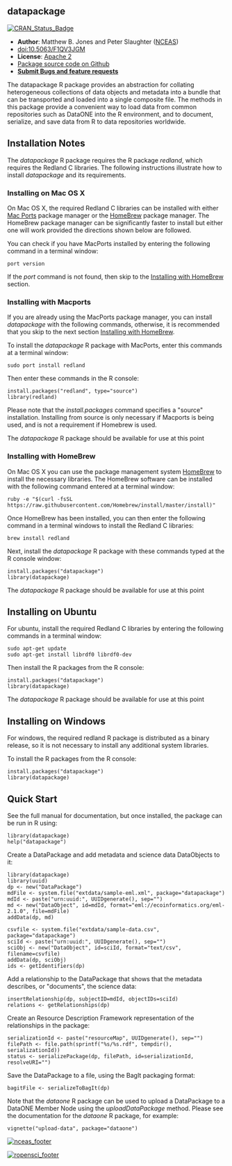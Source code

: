 ## datapackage
[![CRAN_Status_Badge](http://www.r-pkg.org/badges/version/datapackage)](http://cran.r-project.org/package=datapackage)

- **Author**: Matthew B. Jones and Peter Slaughter ([NCEAS](http://www.nceas.ucsb.edu))
- [doi:10.5063/F1QV3JGM](http://doi.org/10.5063/F1QV3JGM)
- **License**: [Apache 2](http://opensource.org/licenses/Apache-2.0)
- [Package source code on Github](https://github.com/ropensci/datapackage)
- [**Submit Bugs and feature requests**](https://github.com/ropensci/datapackage/issues)

The datapackage R package provides an abstraction for collating 
heterogeneous collections of data objects and metadata into a bundle that can 
be transported and loaded into a single composite file.  The methods in 
this package provide a convenient way to load data from common repositories 
such as DataONE into the R environment, and to document, serialize, and save 
data from R to data repositories worldwide.

## Installation Notes 

The *datapackage* R package requires the R package *redland*,  which requires the Redland C libraries. 
The following instructions illustrate how to install *datapackage* and its requirements.

### Installing on Mac OS X

On Mac OS X, the required Redland C libraries can be installed with either [Mac Ports](https://www.macports.org) package manager
or the [HomeBrew](http://brew.sh) package manager. The HomeBrew package manager can be significantly faster to install
but either one will work provided the directions shown below are followed.

You can check if you have MacPorts installed by entering the following command in a terminal window:

```
port version
```

If the *port* command is not found, then skip to the [Installing with HomeBrew](#homebrew) section.

### Installing with Macports
If you are already using the MacPorts package manager, you can install *datapackage* with the following commands, 
otherwise, it is recommended that you skip to the next section [Installing with HomeBrew](#homebrew). 

To install the *datapackage* R package with MacPorts, enter this commands at a terminal window:
```
sudo port install redland
```

Then enter these commands in the R console:
```
install.packages("redland", type="source")
library(redland)
```

Please note that the *install.packages* command specifies a "source" installation. Installing from
source is only necessary if Macports is being used, and is not a requirement if Homebrew is used.

The *datapackage* R package should be available for use at this point

### <a id="homebrew"></a>Installing with HomeBrew
On Mac OS X you can use the package management system [HomeBrew](http://brew.sh) to install the 
necessary libraries. The HomeBrew software can be installed with the following command entered at a terminal window:

```
ruby -e "$(curl -fsSL https://raw.githubusercontent.com/Homebrew/install/master/install)"
```

Once HomeBrew has been installed, you can then enter the following command in a terminal windows to install the Redland C libraries:

```
brew install redland
```

Next, install the *datapackage* R package with these commands typed at the R console window:

```
install.packages("datapackage")
library(datapackage)
```
 
The *datapackage* R package should be available for use at this point

## Installing on Ubuntu

For ubuntu, install the required Redland C libraries by entering the following commands 
in a terminal window:

```
sudo apt-get update
sudo apt-get install librdf0 librdf0-dev
```

Then install the R packages from the R console:

```
install.packages("datapackage")
library(datapackage)
```

The *datapackage* R package should be available for use at this point

## Installing on Windows

For windows, the required redland R package is distributed as a binary release, so it is not
necessary to install any additional system libraries.

To install the R packages from the R console:

```
install.packages("datapackage")
library(datapackage)
```

## Quick Start

See the full manual for documentation, but once installed, the package can be run in R using:

```
library(datapackage)
help("datapackage")
```

Create a DataPackage and add metadata and science data DataObjects to it:

```
library(datapackage)
library(uuid)
dp <- new("DataPackage")
mdFile <- system.file("extdata/sample-eml.xml", package="datapackage")
mdId <- paste("urn:uuid:", UUIDgenerate(), sep="")
md <- new("DataObject", id=mdId, format="eml://ecoinformatics.org/eml-2.1.0", file=mdFile)
addData(dp, md)

csvfile <- system.file("extdata/sample-data.csv", package="datapackage")
sciId <- paste("urn:uuid:", UUIDgenerate(), sep="")
sciObj <- new("DataObject", id=sciId, format="text/csv", filename=csvfile)
addData(dp, sciObj)
ids <- getIdentifiers(dp)
```

Add a relationship to the DataPackage that shows that the metadata describes, or "documents", the science data:

```
insertRelationship(dp, subjectID=mdId, objectIDs=sciId)
relations <- getRelationships(dp)
```  

Create an Resource Description Framework representation of the relationships in the package:

```
serializationId <- paste("resourceMap", UUIDgenerate(), sep="")
filePath <- file.path(sprintf("%s/%s.rdf", tempdir(), serializationId))
status <- serializePackage(dp, filePath, id=serializationId, resolveURI="")
```  
Save the DataPackage to a file, using the BagIt packaging format:

```
bagitFile <- serializeToBagIt(dp) 
```

Note that the *dataone* R package can be used to upload a DataPackage to a DataONE Member Node
using the *uploadDataPackage* method. Please see the documentation for the *dataone* R package,
for example:

```
vignette("upload-data", package="dataone")
```

[![nceas_footer](https://www.nceas.ucsb.edu/files/newLogo_0.png)](http://www.nceas.ucsb.edu)

[![ropensci_footer](http://ropensci.org/public_images/github_footer.png)](http://ropensci.org)